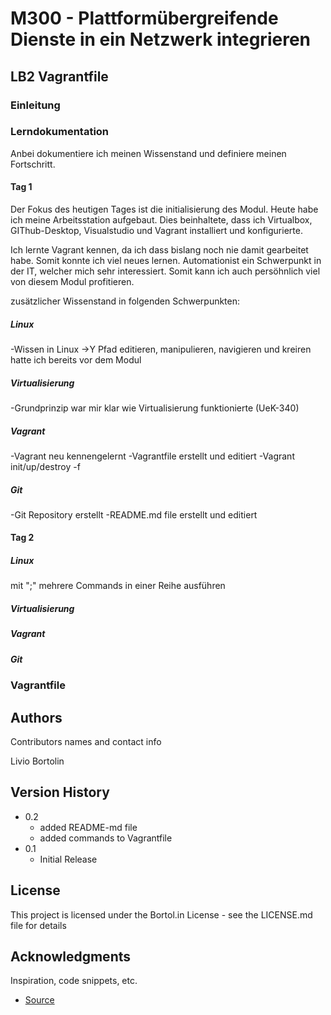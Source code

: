 # M300 - Plattformübergreifende Dienste in ein Netzwerk integrieren
## LB2 Vagrantfile

### Einleitung

### Lerndokumentation

Anbei dokumentiere ich meinen Wissenstand und definiere meinen Fortschritt.

#### Tag 1
Der Fokus des heutigen Tages ist die initialisierung des Modul. Heute habe ich meine Arbeitsstation aufgebaut. Dies beinhaltete, dass ich Virtualbox, GIThub-Desktop, Visualstudio und Vagrant installiert und konfigurierte. 

Ich lernte Vagrant kennen, da ich dass bislang noch nie damit gearbeitet habe. Somit konnte ich viel neues lernen. Automationist ein Schwerpunkt in der IT, welcher mich sehr interessiert. Somit kann ich auch persöhnlich viel von diesem Modul profitieren.

zusätzlicher Wissenstand in folgenden Schwerpunkten: 

##### Linux
-Wissen in Linux ->Y Pfad editieren, manipulieren, navigieren und kreiren hatte ich bereits vor dem Modul 
##### Virtualisierung
-Grundprinzip war mir klar wie Virtualisierung funktionierte (UeK-340)
##### Vagrant
-Vagrant neu kennengelernt
-Vagrantfile erstellt und editiert
-Vagrant init/up/destroy -f
##### Git
-Git Repository erstellt
-README.md file erstellt und editiert
#### Tag 2

##### Linux
mit ";" mehrere Commands in einer Reihe ausführen
##### Virtualisierung

##### Vagrant

##### Git

### Vagrantfile

## Authors

Contributors names and contact info

Livio Bortolin

## Version History

* 0.2
    * added README-md file
    * added commands to Vagrantfile
* 0.1
    * Initial Release

## License

This project is licensed under the Bortol.in License - see the LICENSE.md file for details

## Acknowledgments

Inspiration, code snippets, etc.
* [Source](https://github.com/mc-b/M300)